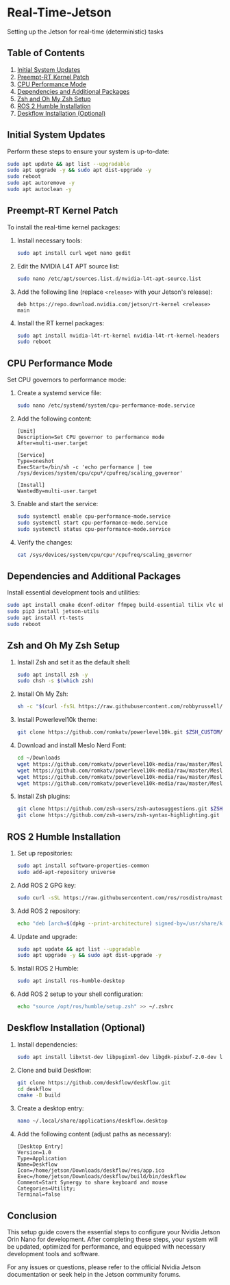 # Real-Time-Jetson
Setting up the Jetson for real-time (deterministic) tasks

## Table of Contents

1. [Initial System Updates](#initial-system-updates)
2. [Preempt-RT Kernel Patch](#preempt-rt-kernel-patch)
3. [CPU Performance Mode](#cpu-performance-mode)
4. [Dependencies and Additional Packages](#dependencies-and-additional-packages)
5. [Zsh and Oh My Zsh Setup](#zsh-and-oh-my-zsh-setup)
6. [ROS 2 Humble Installation](#ros-2-humble-installation)
7. [Deskflow Installation (Optional)](#deskflow-installation-optional)

## Initial System Updates

Perform these steps to ensure your system is up-to-date:

```bash
sudo apt update && apt list --upgradable
sudo apt upgrade -y && sudo apt dist-upgrade -y
sudo reboot
sudo apt autoremove -y
sudo apt autoclean -y
```

## Preempt-RT Kernel Patch

To install the real-time kernel packages:

1. Install necessary tools:
   ```bash
   sudo apt install curl wget nano gedit
   ```

2. Edit the NVIDIA L4T APT source list:
   ```bash
   sudo nano /etc/apt/sources.list.d/nvidia-l4t-apt-source.list
   ```

3. Add the following line (replace `<release>` with your Jetson's release):
   ```
   deb https://repo.download.nvidia.com/jetson/rt-kernel <release> main
   ```

4. Install the RT kernel packages:
   ```bash
   sudo apt install nvidia-l4t-rt-kernel nvidia-l4t-rt-kernel-headers nvidia-l4t-rt-kernel-oot-modules nvidia-l4t-display-rt-kernel
   sudo reboot
   ```

## CPU Performance Mode

Set CPU governors to performance mode:

1. Create a systemd service file:
   ```bash
   sudo nano /etc/systemd/system/cpu-performance-mode.service
   ```

2. Add the following content:
   ```
   [Unit]
   Description=Set CPU governor to performance mode
   After=multi-user.target

   [Service]
   Type=oneshot
   ExecStart=/bin/sh -c 'echo performance | tee /sys/devices/system/cpu/cpu*/cpufreq/scaling_governor'

   [Install]
   WantedBy=multi-user.target
   ```

3. Enable and start the service:
   ```bash
   sudo systemctl enable cpu-performance-mode.service
   sudo systemctl start cpu-performance-mode.service
   sudo systemctl status cpu-performance-mode.service
   ```

4. Verify the changes:
   ```bash
   cat /sys/devices/system/cpu/cpu*/cpufreq/scaling_governor
   ```

## Dependencies and Additional Packages

Install essential development tools and utilities:

```bash
sudo apt install cmake dconf-editor ffmpeg build-essential tilix vlc ubuntu-restricted-extras python3-dev python3-pip python3-venv python3-numba lm-sensors cheese neofetch htop nvtop chrome-gnome-shell gnome-tweaks git -y
sudo pip3 install jetson-utils
sudo apt install rt-tests
sudo reboot
```

## Zsh and Oh My Zsh Setup

1. Install Zsh and set it as the default shell:
   ```bash
   sudo apt install zsh -y
   sudo chsh -s $(which zsh)
   ```

2. Install Oh My Zsh:
   ```bash
   sh -c "$(curl -fsSL https://raw.githubusercontent.com/robbyrussell/oh-my-zsh/master/tools/install.sh)"
   ```

3. Install Powerlevel10k theme:
   ```bash
   git clone https://github.com/romkatv/powerlevel10k.git $ZSH_CUSTOM/themes/powerlevel10k
   ```

4. Download and install Meslo Nerd Font:
   ```bash
   cd ~/Downloads
   wget https://github.com/romkatv/powerlevel10k-media/raw/master/MesloLGS%20NF%20Regular.ttf
   wget https://github.com/romkatv/powerlevel10k-media/raw/master/MesloLGS%20NF%20Bold.ttf
   wget https://github.com/romkatv/powerlevel10k-media/raw/master/MesloLGS%20NF%20Italic.ttf
   wget https://github.com/romkatv/powerlevel10k-media/raw/master/MesloLGS%20NF%20Bold%20Italic.ttf
   ```

5. Install Zsh plugins:
   ```bash
   git clone https://github.com/zsh-users/zsh-autosuggestions.git $ZSH_CUSTOM/plugins/zsh-autosuggestions
   git clone https://github.com/zsh-users/zsh-syntax-highlighting.git $ZSH_CUSTOM/plugins/zsh-syntax-highlighting
   ```

## ROS 2 Humble Installation

1. Set up repositories:
   ```bash
   sudo apt install software-properties-common
   sudo add-apt-repository universe
   ```

2. Add ROS 2 GPG key:
   ```bash
   sudo curl -sSL https://raw.githubusercontent.com/ros/rosdistro/master/ros.key -o /usr/share/keyrings/ros-archive-keyring.gpg
   ```

3. Add ROS 2 repository:
   ```bash
   echo "deb [arch=$(dpkg --print-architecture) signed-by=/usr/share/keyrings/ros-archive-keyring.gpg] http://packages.ros.org/ros2/ubuntu $(. /etc/os-release && echo $UBUNTU_CODENAME) main" | sudo tee /etc/apt/sources.list.d/ros2.list > /dev/null
   ```

4. Update and upgrade:
   ```bash
   sudo apt update && apt list --upgradable
   sudo apt upgrade -y && sudo apt dist-upgrade -y
   ```

5. Install ROS 2 Humble:
   ```bash
   sudo apt install ros-humble-desktop
   ```

6. Add ROS 2 setup to your shell configuration:
   ```bash
   echo "source /opt/ros/humble/setup.zsh" >> ~/.zshrc
   ```

## Deskflow Installation (Optional)

1. Install dependencies:
   ```bash
   sudo apt install libxtst-dev libpugixml-dev libgdk-pixbuf-2.0-dev libnotify-dev qt6-base-dev libgmock-dev libxkbfile-dev
   ```

2. Clone and build Deskflow:
   ```bash
   git clone https://github.com/deskflow/deskflow.git
   cd deskflow
   cmake -B build
   ```

3. Create a desktop entry:
   ```bash
   nano ~/.local/share/applications/deskflow.desktop
   ```

4. Add the following content (adjust paths as necessary):
   ```
   [Desktop Entry]
   Version=1.0
   Type=Application
   Name=Deskflow
   Icon=/home/jetson/Downloads/deskflow/res/app.ico
   Exec=/home/jetson/Downloads/deskflow/build/bin/deskflow
   Comment=Start Synergy to share keyboard and mouse
   Categories=Utility;
   Terminal=false
   ```

## Conclusion

This setup guide covers the essential steps to configure your Nvidia Jetson Orin Nano for development. After completing these steps, your system will be updated, optimized for performance, and equipped with necessary development tools and software.

For any issues or questions, please refer to the official Nvidia Jetson documentation or seek help in the Jetson community forums.
